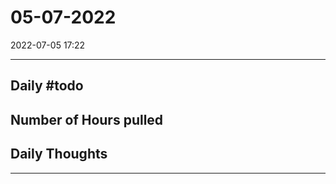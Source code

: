 # 05-07-2022
2022-07-05 17:22

---


## Daily #todo 

## Number of Hours pulled 

## Daily Thoughts




--- 
